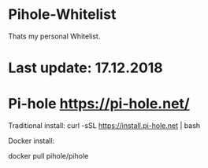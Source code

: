 # Pihole-Whitelist

Thats my personal Whitelist.


# Last update: 17.12.2018


# Pi-hole  https://pi-hole.net/

Traditional install:
curl -sSL https://install.pi-hole.net | bash

Docker install:

docker pull pihole/pihole
